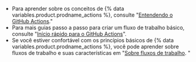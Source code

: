 
- Para aprender sobre os conceitos de {% data variables.product.prodname_actions %}, consulte "[Entendendo o GitHub Actions](/actions/learn-github-actions/understanding-github-actions)."
- Para mais guias passo a passo para criar um fluxo de trabalho básico, consulte "[Início rápido para o GitHub Actions](/actions/quickstart)".
- Se você estiver confortável com os princípios básicos de {% data variables.product.prodname_actions %}, você pode aprender sobre fluxos de trabalho e suas características em "[Sobre fluxos de trabalho](/actions/using-workflows/about-workflows). "
